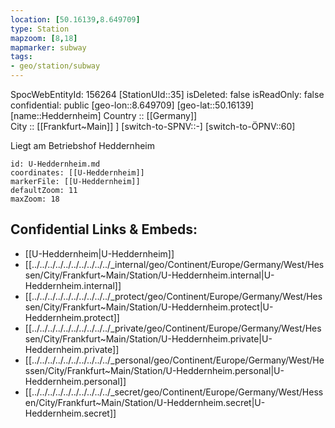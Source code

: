```yaml
---
location: [50.16139,8.649709] 
type: Station 
mapzoom: [8,18] 
mapmarker: subway 
tags:
- geo/station/subway
---
```

SpocWebEntityId: 156264
[StationUId::35] 
isDeleted: false
isReadOnly: false
confidential: public
[geo-lon::8.649709] 
[geo-lat::50.16139] 
[name::Heddernheim] 
Country :: [[Germany]]  
City :: [[Frankfurt~Main]] ] 
[switch-to-SPNV::-] 
[switch-to-ÖPNV::60] 

Liegt am Betriebshof Heddernheim

```leaflet
id: U-Heddernheim.md
coordinates: [[U-Heddernheim]] 
markerFile: [[U-Heddernheim]] 
defaultZoom: 11 
maxZoom: 18
```


## Confidential Links & Embeds: 
- [[U-Heddernheim|U-Heddernheim]] 
- [[../../../../../../../../../../_internal/geo/Continent/Europe/Germany/West/Hessen/City/Frankfurt~Main/Station/U-Heddernheim.internal|U-Heddernheim.internal]] 
- [[../../../../../../../../../../_protect/geo/Continent/Europe/Germany/West/Hessen/City/Frankfurt~Main/Station/U-Heddernheim.protect|U-Heddernheim.protect]] 
- [[../../../../../../../../../../_private/geo/Continent/Europe/Germany/West/Hessen/City/Frankfurt~Main/Station/U-Heddernheim.private|U-Heddernheim.private]] 
- [[../../../../../../../../../../_personal/geo/Continent/Europe/Germany/West/Hessen/City/Frankfurt~Main/Station/U-Heddernheim.personal|U-Heddernheim.personal]] 
- [[../../../../../../../../../../_secret/geo/Continent/Europe/Germany/West/Hessen/City/Frankfurt~Main/Station/U-Heddernheim.secret|U-Heddernheim.secret]] 
